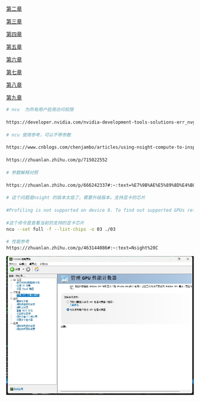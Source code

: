 [第二章](./doc/02.md)

[第三章](./doc/03.md)

[第四章](./doc/04.md)

[第五章](./doc/05.md)

[第六章](./doc/06.md)

[第七章](./doc/07.md)

[第八章](./doc/08.md)

[第九章](./doc/09.md)

```bash
# ncu  为所有用户启用访问权限

https://developer.nvidia.com/nvidia-development-tools-solutions-err_nvgpuctrperm-permission-issue-performance-counters

# ncu 使用参考，可以不带参数

https://www.cnblogs.com/chenjambo/articles/using-nsight-compute-to-inspect-your-kernels.html#:~:text=Nsight%20C

https://zhuanlan.zhihu.com/p/715022552

# 参数解释对照

https://zhuanlan.zhihu.com/p/666242337#:~:text=%E7%9B%AE%E5%89%8D%E4%B8%BB%E6%B5%81%E7%9A%84%20CU

# 这个问题是nsight 的版本太低了。需要升级版本。支持显卡的芯片

#Profiling is not supported on device 0. To find out supported GPUs refer --list-chips option.

#这个命令是查看当前的支持的显卡芯片
ncu --set full -f --list-chips -o 03 ./03

# 性能参考
https://zhuanlan.zhihu.com/p/463144086#:~:text=Nsight%20C

```


![](./images/ncu_1.jpg)